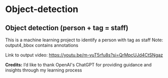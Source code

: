 # Object-detection
## Object detection (person + tag = staff)
This is a machine learning project to identify a person with tag as staff
Note: output4_bbox contains annotations

Link to output video: https://youtu.be/m-vuT5rfu8s?si=QrMpcUJd4CtSNgaz 

**Credits:** I’d like to thank OpenAI's ChatGPT for providing guidance and insights through my learning process
